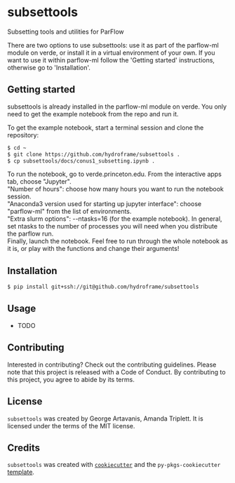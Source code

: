 # subsettools

Subsetting tools and utilities for ParFlow

There are two options to use subsettools: use it as part of the parflow-ml module on verde, or install it in a virtual environment of your own.
If you want to use it within parflow-ml follow the 'Getting started' instructions, otherwise go to 'Installation'.

## Getting started

subsettools is already installed in the parflow-ml module on verde. You only need to get the example notebook from the repo and run it.

To get the example notebook, start a terminal session and clone the repository:

```bash
$ cd ~
$ git clone https://github.com/hydroframe/subsettools .
$ cp subsettools/docs/conus1_subsetting.ipynb .
```

To run the notebook, go to verde.princeton.edu. From the interactive apps tab, choose "Jupyter". \
"Number of hours": choose how many hours you want to run the notebook session. \
"Anaconda3 version used for starting up jupyter interface": choose "parflow-ml" from the list of environments. \
"Extra slurm options": --ntasks=16 (for the example notebook). In general, set ntasks to the number of processes you will need when you distribute the parflow run. \
Finally, launch the notebook. Feel free to run through the whole notebook as it is, or play with the functions and change their arguments!


## Installation

```bash
$ pip install git+ssh://git@github.com/hydroframe/subsettools
```

## Usage

- TODO

## Contributing

Interested in contributing? Check out the contributing guidelines. Please note that this project is released with a Code of Conduct. By contributing to this project, you agree to abide by its terms.

## License

`subsettools` was created by George Artavanis, Amanda Triplett. It is licensed under the terms of the MIT license.

## Credits

`subsettools` was created with [`cookiecutter`](https://cookiecutter.readthedocs.io/en/latest/) and the `py-pkgs-cookiecutter` [template](https://github.com/py-pkgs/py-pkgs-cookiecutter).

